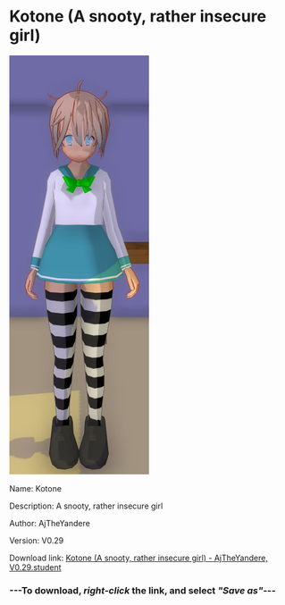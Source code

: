 # Kotone (A snooty, rather insecure girl)

<img src = "https://raw.githubusercontent.com/Arbiter1223/Daigaku-Gurashi-Custom-Students/master/Students/Files/Kotone%20(A%20snooty%2C%20rather%20insecure%20girl).png">

Name: Kotone

Description: A snooty, rather insecure girl

Author: AjTheYandere

Version: V0.29

Download link: <a href="https://raw.githubusercontent.com/Arbiter1223/Daigaku-Gurashi-Custom-Students/master/Students/Files/Kotone%20(A%20snooty%2C%20rather%20insecure%20girl)%20-%20AjTheYandere%2C%20V0.29.student">Kotone (A snooty, rather insecure girl) - AjTheYandere, V0.29.student</a>

### ---**To download, _right-click_ the link, and select _"Save as"_**---
